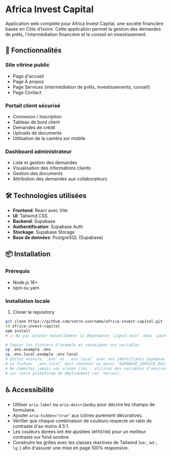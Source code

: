# Africa Invest Capital

Application web complète pour Africa Invest Capital, une société financière basée en Côte d'Ivoire. Cette application permet la gestion des demandes de prêts, l'intermédiation financière et le conseil en investissement.

## 🚀 Fonctionnalités

### Site vitrine public
- Page d'accueil
- Page À propos
- Page Services (intermédiation de prêts, investissements, conseil)
- Page Contact

### Portail client sécurisé
- Connexion / Inscription
- Tableau de bord client
- Demandes de crédit
- Uploads de documents
- Utilisation de la caméra sur mobile

### Dashboard administrateur
- Liste et gestion des demandes
- Visualisation des informations clients
- Gestion des documents
- Attribution des demandes aux collaborateurs

## 🛠️ Technologies utilisées
- **Frontend**: React avec Vite
- **UI**: Tailwind CSS
- **Backend**: Supabase
- **Authentification**: Supabase Auth
- **Stockage**: Supabase Storage
- **Base de données**: PostgreSQL (Supabase)

## 📦 Installation

### Prérequis
- Node.js 16+
- npm ou yarn

### Installation locale

1. Cloner le repository
```bash
git clone https://github.com/votre-username/africa-invest-capital.git
cd africa-invest-capital
npm install
# ⚠️ Ne pas ajouter manuellement la dépendance `signal-exit` dans `package.json`. Elle est installée automatiquement par les outils qui en ont besoin et son ajout explicite provoque des conflits de build, notamment sur Vercel.

# Copier les fichiers d'exemple et renseigner vos variables
cp .env.example .env
cp .env.local.example .env.local
# Éditez ensuite `.env` et `.env.local` avec vos identifiants Supabase.
# Le fichier `.env.local` doit contenir au moins `SUPABASE_SERVICE_ROLE_KEY`.
# Ne commitez jamais vos vraies clés ; utilisez des variables d'environnement
# sur votre plateforme de déploiement (ex. Vercel).
```

## ♿ Accessibilité

- Utiliser `aria-label` ou `aria-describedby` pour décrire les champs de formulaire.
- Ajouter `aria-hidden="true"` aux icônes purement décoratives.
- Vérifier que chaque combinaison de couleurs respecte un ratio de contraste d'au moins 4.5:1.
- Les couleurs dorées ont été ajustées (`#FFD700`) pour un meilleur contraste sur fond sombre.
- Construire les grilles avec les classes réactives de Tailwind (`sm:`, `md:`, `lg:`) afin d'assurer une mise en page 100% responsive.
